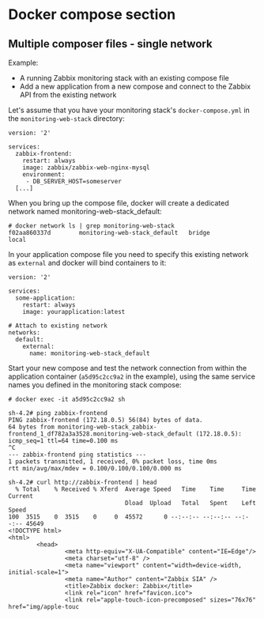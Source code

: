 # Docker compose section








## Multiple composer files - single network

Example: 
 * A running Zabbix monitoring stack with an existing compose file
 * Add a new application from a new compose and connect to the Zabbix API from the existing network

Let's assume that you have your monitoring stack's `docker-compose.yml` in the `monitoring-web-stack` directory:

```
version: '2'

services:
  zabbix-frontend:
    restart: always
    image: zabbix/zabbix-web-nginx-mysql
    environment:
     - DB_SERVER_HOST=someserver
  [...]
```

When you bring up the compose file, docker will create a dedicated network named monitoring-web-stack_default:

```
# docker network ls | grep monitoring-web-stack
f02aa860337d        monitoring-web-stack_default   bridge              local
```

In your application compose file you need to specify this existing network as `external` and docker will bind containers to it:

```
version: '2'

services:
  some-application:
    restart: always
    image: yourapplication:latest

# Attach to existing network
networks:
  default:
    external:
      name: monitoring-web-stack_default
```

Start your new compose and test the network connection from within the application container (`a5d95c2cc9a2` in the example), using the same service names you defined in the monitoring stack compose:

```
# docker exec -it a5d95c2cc9a2 sh

sh-4.2# ping zabbix-frontend
PING zabbix-frontend (172.18.0.5) 56(84) bytes of data.
64 bytes from monitoring-web-stack_zabbix-frontend_1_df782a3a3528.monitoring-web-stack_default (172.18.0.5): icmp_seq=1 ttl=64 time=0.100 ms
^C
--- zabbix-frontend ping statistics ---
1 packets transmitted, 1 received, 0% packet loss, time 0ms
rtt min/avg/max/mdev = 0.100/0.100/0.100/0.000 ms

sh-4.2# curl http://zabbix-frontend | head
  % Total    % Received % Xferd  Average Speed   Time    Time     Time  Current
                                 Dload  Upload   Total   Spent    Left  Speed
100  3515    0  3515    0     0  45572      0 --:--:-- --:--:-- --:--:-- 45649
<!DOCTYPE html>
<html>
        <head>
                <meta http-equiv="X-UA-Compatible" content="IE=Edge"/>
                <meta charset="utf-8" />
                <meta name="viewport" content="width=device-width, initial-scale=1">
                <meta name="Author" content="Zabbix SIA" />
                <title>Zabbix docker: Zabbix</title>
                <link rel="icon" href="favicon.ico">
                <link rel="apple-touch-icon-precomposed" sizes="76x76" href="img/apple-touc
```			
				
